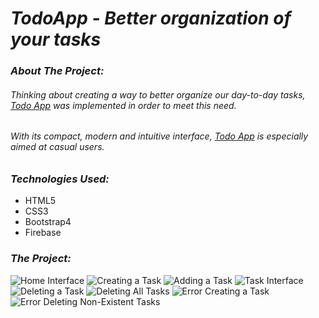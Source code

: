 # _TodoApp - Better organization of your tasks_

### _**About The Project:**_

###### Thinking about creating a way to better organize our day-to-day tasks, [Todo App](https://todolist-lhk.web.app) was implemented in order to meet this need.
###### With its compact, modern and intuitive interface, [Todo App](https://todolist-lhk.web.app) is especially aimed at casual users.

### _**Technologies Used:**_

* HTML5
* CSS3
* Bootstrap4
* Firebase

### _**The Project:**_

![Home Interface](https://user-images.githubusercontent.com/70297614/174195867-f6e6057e-a6d5-4568-bacc-09f18041b506.png)
![Creating a Task](https://user-images.githubusercontent.com/70297614/174198758-cb6eb650-6e7e-43e2-b45f-1db58f625de0.png)
![Adding a Task](https://user-images.githubusercontent.com/70297614/174199095-fa2b2732-c968-4cb9-9816-e8a3f6791786.png)
![Task Interface](https://user-images.githubusercontent.com/70297614/174199243-83c04046-3f25-417d-a723-5599d21ed3e0.png)
![Deleting a Task](https://user-images.githubusercontent.com/70297614/174199479-e387d6a1-7690-412c-bc3c-10f197bae7f1.png)
![Deleting All Tasks](https://user-images.githubusercontent.com/70297614/174199754-a1aa89ac-b74a-4512-8cf7-d87ddc6e7757.png)
![Error Creating a Task](https://user-images.githubusercontent.com/70297614/174200069-f950c163-e169-499a-b18a-64f18aed1d42.png)
![Error Deleting Non-Existent Tasks](https://user-images.githubusercontent.com/70297614/174200164-890c0a84-75c1-48c6-b9ba-3f582eec48b9.png)
